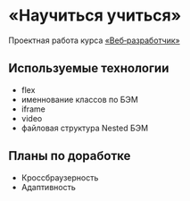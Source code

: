 # **«Научиться учиться»**

Проектная работа курса [«Веб‑разработчик»](https://practicum.yandex.ru/web/ "Курс «Веб‑разработчик» — Яндекс Практикум")

## Используемые технологии
* flex
* именнование классов по БЭМ
* iframe
* video
* файловая структура Nested БЭМ

## Планы по доработке

* Кроссбраузерность
* Адаптивность
